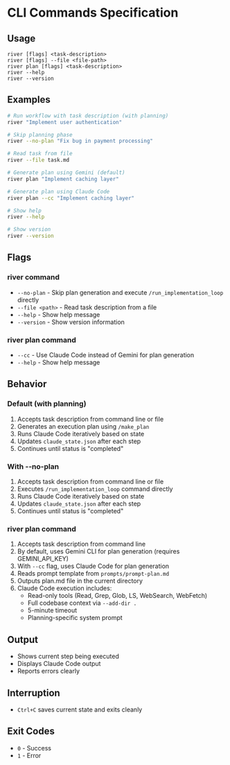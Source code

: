 # CLI Commands Specification

## Usage

```
river [flags] <task-description>
river [flags] --file <file-path>
river plan [flags] <task-description>
river --help
river --version
```

## Examples

```bash
# Run workflow with task description (with planning)
river "Implement user authentication"

# Skip planning phase
river --no-plan "Fix bug in payment processing"

# Read task from file
river --file task.md

# Generate plan using Gemini (default)
river plan "Implement caching layer"

# Generate plan using Claude Code
river plan --cc "Implement caching layer"

# Show help
river --help

# Show version
river --version
```

## Flags

### river command
- `--no-plan` - Skip plan generation and execute `/run_implementation_loop` directly
- `--file <path>` - Read task description from a file
- `--help` - Show help message
- `--version` - Show version information

### river plan command
- `--cc` - Use Claude Code instead of Gemini for plan generation
- `--help` - Show help message

## Behavior

### Default (with planning)
1. Accepts task description from command line or file
2. Generates an execution plan using `/make_plan`
3. Runs Claude Code iteratively based on state
4. Updates `claude_state.json` after each step
5. Continues until status is "completed"

### With --no-plan
1. Accepts task description from command line or file
2. Executes `/run_implementation_loop` command directly
3. Runs Claude Code iteratively based on state
4. Updates `claude_state.json` after each step
5. Continues until status is "completed"

### river plan command
1. Accepts task description from command line
2. By default, uses Gemini CLI for plan generation (requires GEMINI_API_KEY)
3. With `--cc` flag, uses Claude Code for plan generation
4. Reads prompt template from `prompts/prompt-plan.md`
5. Outputs plan.md file in the current directory
6. Claude Code execution includes:
   - Read-only tools (Read, Grep, Glob, LS, WebSearch, WebFetch)
   - Full codebase context via `--add-dir .`
   - 5-minute timeout
   - Planning-specific system prompt

## Output

- Shows current step being executed
- Displays Claude Code output
- Reports errors clearly

## Interruption

- `Ctrl+C` saves current state and exits cleanly

## Exit Codes

- `0` - Success
- `1` - Error